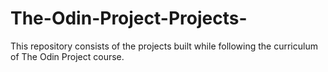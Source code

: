 # The-Odin-Project-Projects-
This repository consists of the projects built while following the curriculum of The Odin Project course.
